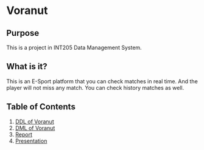 # Voranut

## Purpose
This is a project in INT205 Data Management System.

## What is it?
This is an E-Sport platform that you can check matches in real time. And the player will not miss any match. You can check history matches as well.

## Table of Contents
1. [DDL of Voranut](./voranut.sql)
2. [DML of Voranut](./data_of_voranut.sql)
3. [Report](./Sec2_083_SEC2_083_SQL-ReportV2.pdf)
4. [Presentation](./Sec2_083_SEC2_083_SQL-PresentationV2.pdf)

